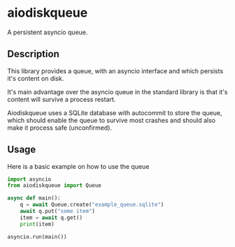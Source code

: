 # aiodiskqueue

A persistent asyncio queue.

## Description

This library provides a queue, with an asyncio interface and which persists it's content on disk.

It's main advantage over the asyncio queue in the standard library is that it's content will survive a process restart.

Aiodiskqueue uses a SQLite database with autocommit to store the queue, which should enable the queue to survive most crashes and should also make it process safe (unconfirmed).

## Usage

Here is a basic example on how to use the queue

```python
import asyncio
from aiodiskqueue import Queue

async def main():
    q = await Queue.create("example_queue.sqlite")
    await q.put("some item")
    item = await q.get()
    print(item)

asyncio.run(main())

```
